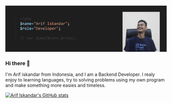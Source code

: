 ![Arif Iskandar - Developer](https://github.com/cuunoong/cuunoong/blob/main/image.png)

### Hi there 👋

I'm Arif iskandar from Indonesia, and I am a Backend Developer. I realy enjoy to learning languages, try to solving problems using my own program and make something more easies and timeless. 

[![Arif Iskandar's GitHub stats](https://github-readme-stats.vercel.app/api?username=cuunoong)](https://github.com/anuraghazra/github-readme-stats)



















